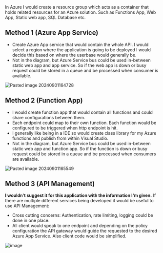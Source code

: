 In Azure I would create a resource group which acts as a container that holds related resources for an Azure solution. Such as Functions App, Web App, Static web app, SQL Database etc.
## Method 1 (Azure App Service)
- Create Azure App service that would contain the whole API. I would select a region where the application is going to be deployed I would decide this based on where the userbase would generally be.
- Not in the diagram, but Azure Service bus could be used in-between static web app and app service. So if the web app is down or busy request could be stored in a queue and be processed when consumer is available. 

![Pasted image 20240901164728](https://github.com/user-attachments/assets/4ff46cbe-40d8-4e58-83ad-e84c2209922d)


## Method 2 (Function App)
- I would create function app that would contain all functions and could share configurations between them. 
- Each endpoint could map to their own function. Each function would be configured to be triggered when http endpoint is hit. 
- I generally like being in a IDE so would create class library for my Azure functions and publish from within Visual Studio.
- Not in the diagram, but Azure Service bus could be used in-between static web app and function app. So if the function is down or busy request could be stored in a queue and be processed when consumers are available.

 ![Pasted image 20240901165549](https://github.com/user-attachments/assets/6c378ed2-bbaf-4de8-9d01-aed5f9229154)


## Method 3 (API Management)
**I wouldn't suggest it for this application with the information I'm given.** If there are multiple different services being developed it would be useful to use API Management:
- Cross cutting concerns: Authentication, rate limiting, logging could be done in one place.
- All client would speak to one endpoint and depending on the policy configuration the API gateway would guide the requested to the desired Azure App Service. Also client code would be simplified. 

![image](https://github.com/user-attachments/assets/a58ada0e-f68e-4df3-b33c-6fc18cabac39)
